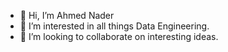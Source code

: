- 👋 Hi, I’m Ahmed Nader
- 👀 I’m interested in all things Data Engineering.
- 💞️ I’m looking to collaborate on interesting ideas.

<!---
AhmedNader42/AhmedNader42 is a ✨ special ✨ repository because its `README.md` (this file) appears on your GitHub profile.
You can click the Preview link to take a look at your changes.
--->
